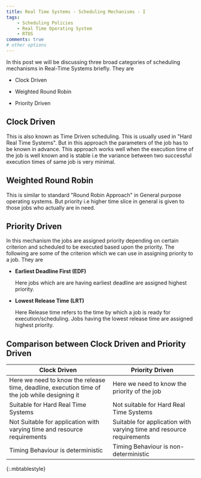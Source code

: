 ```yaml
---
title: Real Time Systems - Scheduling Mechanisms - I
tags:
    - Scheduling Policies
    - Real Time Operating System
    - RTOS
comments: true
# other options
---
```


In this post we will be discussing three broad categories of scheduling mechanisms in Real-Time Systems briefly. They are

* Clock Driven 

* Weighted Round Robin

* Priority Driven




## __Clock Driven__

This is also known as Time Driven scheduling. This is usually used in "Hard Real Time Systems". But in this approach the parameters of the job has to be known in advance. This approach works well when the execution time of the job is well known and is stable i.e the variance between two successful execution times of same job is very minimal.

## __Weighted Round Robin__

This is similar to standard "Round Robin Approach" in General purpose operating systems. But priority i.e higher time slice in general is given to those jobs who actually are in need.

## __Priority Driven__

In this mechanism the jobs are assigned priority depending on certain criterion and scheduled to be executed based upon the priority. The following are some of the criterion which we can use in assigning priority to a job. They are

* __Earliest Deadline First (EDF)__

    Here jobs which are are having earliest deadline are assigned highest priority.
    
* __Lowest Release Time (LRT)__

    Here Release time refers to the time by which a job is ready for execution/scheduling. Jobs having the lowest release time are assigned highest priority.

## __Comparison between Clock Driven and Priority Driven__


| **Clock Driven** | **Priority Driven** |
| ----------|--------|
| Here we need to know the release time, deadline, execution time of the job while designing it | Here we need to know the priority of the job |
| Suitable for Hard Real Time Systems  |  Not suitable for Hard Real Time Systems
| Not Suitable for application with varying time and resource requirements | Suitable for application with varying time and resource requirements |
| Timing Behaviour is deterministic | Timing Behaviour is non-deterministic |
{:.mbtablestyle}
